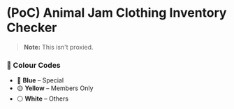 # (PoC) Animal Jam Clothing Inventory Checker

> **Note:** This isn't proxied.
### 🎨 Colour Codes

- 🔵 **Blue** – Special  
- 🟡 **Yellow** – Members Only  
- ⚪ **White** – Others
